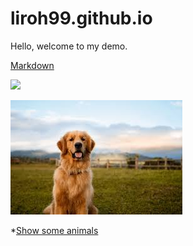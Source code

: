 # liroh99.github.io

Hello, welcome to my demo.

[Markdown](https://github.github.com/gfm/)


![]([https://cdn.britannica.com/01/152301-050-1EF6EBB4/Cheetah.jpg)

![](/dog.jpg)

*[Show some animals](/animals)

